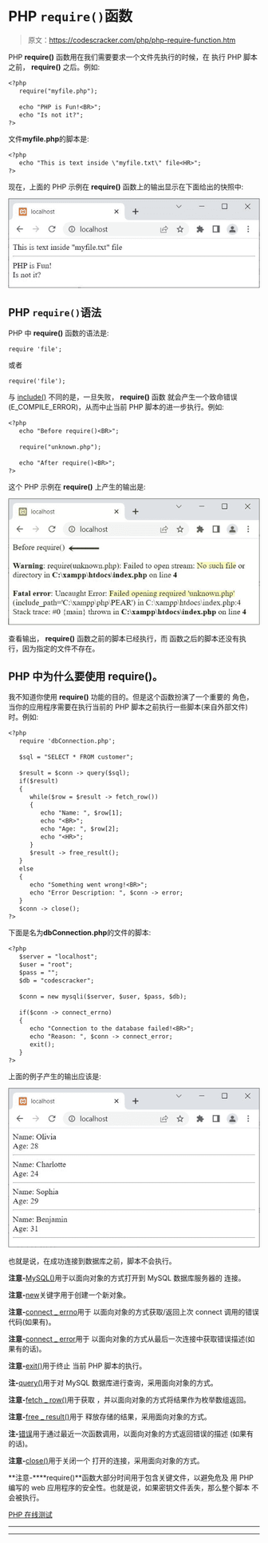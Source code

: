 # PHP `require()`函数

> 原文：<https://codescracker.com/php/php-require-function.htm>

PHP **require()** 函数用在我们需要要求一个文件先执行的时候，在 执行 PHP 脚本之前， **require()** 之后。例如:

```
<?php
   require("myfile.php");

   echo "PHP is Fun!<BR>";
   echo "Is not it?";
?>
```

文件**myfile.php**的脚本是:

```
<?php
   echo "This is text inside \"myfile.txt\" file<HR>";
?>
```

现在，上面的 PHP 示例在 **require()** 函数上的输出显示在下面给出的快照中:

![php require function](img/9b865f465b444a1275d6f9cdea3f770b.png)

## PHP `require()`语法

PHP 中 **require()** 函数的语法是:

```
require 'file';

```

或者

```
require('file');
```

与 [include()](/php/php-include-function.htm) 不同的是，一旦失败， **require()** 函数 就会产生一个致命错误(E_COMPILE_ERROR)，从而中止当前 PHP 脚本的进一步执行。例如:

```
<?php
   echo "Before require()<BR>";

   require("unknown.php");

   echo "After require()<BR>";
?>
```

这个 PHP 示例在 **require()** 上产生的输出是:

![php require function example](img/048eb9465f96a5f75cbb98bb60444a89.png)

查看输出， **require()** 函数之前的脚本已经执行，而 函数之后的脚本还没有执行，因为指定的文件不存在。

## PHP 中为什么要使用 require()。

我不知道你使用 **require()** 功能的目的。但是这个函数扮演了一个重要的 角色，当你的应用程序需要在执行当前的 PHP 脚本之前执行一些脚本(来自外部文件)时。例如:

```
<?php
   require 'dbConnection.php';

   $sql = "SELECT * FROM customer";

   $result = $conn -> query($sql);
   if($result)
   {
      while($row = $result -> fetch_row())
      {
         echo "Name: ", $row[1];
         echo "<BR>";
         echo "Age: ", $row[2];
         echo "<HR>";
      }
      $result -> free_result();
   }
   else
   {
      echo "Something went wrong!<BR>";
      echo "Error Description: ", $conn -> error;
   }
   $conn -> close();
?>
```

下面是名为**dbConnection.php**的文件的脚本:

```
<?php
   $server = "localhost";
   $user = "root";
   $pass = "";
   $db = "codescracker";

   $conn = new mysqli($server, $user, $pass, $db);

   if($conn -> connect_errno)
   {
      echo "Connection to the database failed!<BR>";
      echo "Reason: ", $conn -> connect_error;
      exit();
   }
?>
```

上面的例子产生的输出应该是:

![php require function file](img/850b75dafdc26c5935c382c579147dfb.png)

也就是说，在成功连接到数据库之前，脚本不会执行。

**注意-**[MySQL()](/php/php-mysqli-connect-to-database.htm)用于以面向对象的方式打开到 MySQL 数据库服务器的 连接。

**注意-**[new](/php/php-new-keyword.htm)关键字用于创建一个新对象。

**注意-**[connect _ errno](/php/php-connect-errno-and-mysqli-connect-errno.htm)用于 以面向对象的方式获取/返回上次 connect 调用的错误代码(如果有)。

**注意-**[connect _ error](/php/php-connect-error-and-mysqli-connect-error.htm)用于 以面向对象的方式从最后一次连接中获取错误描述(如果有的话)。

**注意-**[exit()](/php/php-exit-function.htm)用于终止 当前 PHP 脚本的执行。

**注-**[query()](/php/php-query-and-mysqli-query.htm)用于对 MySQL 数据库进行查询，采用面向对象的方式。

**注意-**[fetch _ row()](/php/php-fetch-row-and-mysqli-fetch-row.htm)用于获取 ，并以面向对象的方式将结果作为枚举数组返回。

**注意-**[free _ result()](/php/php-free-result-and-mysqli-free-result.htm)用于 释放存储的结果，采用面向对象的方式。

**注-**[错误](/php/php-error-and-mysqli-error.htm)用于通过最近一次函数调用，以面向对象的方式返回错误的描述 (如果有的话)。

**注意-**[close()](/php/php-mysqli-close-database-connection.htm)用于关闭一个 打开的连接，采用面向对象的方式。

**注意-****require()**函数大部分时间用于包含关键文件，以避免危及 用 PHP 编写的 web 应用程序的安全性。也就是说，如果密钥文件丢失，那么整个脚本 不会被执行。

[PHP 在线测试](/exam/showtest.php?subid=8)

* * *

* * *